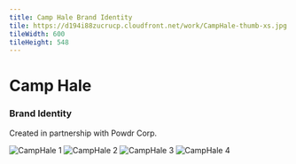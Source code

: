 ```yaml
---
title: Camp Hale Brand Identity
tile: https://d194i88zucrucp.cloudfront.net/work/CampHale-thumb-xs.jpg
tileWidth: 600
tileHeight: 548
---
```


# Camp Hale

### Brand Identity

Created in partnership with Powdr Corp.

![CampHale 1](https://d194i88zucrucp.cloudfront.net/work/CampHale1-lg.jpg)
![CampHale 2](https://d194i88zucrucp.cloudfront.net/work/CampHale2-lg.jpg)
![CampHale 3](https://d194i88zucrucp.cloudfront.net/work/CampHale3-lg.jpg)
![CampHale 4](https://d194i88zucrucp.cloudfront.net/work/CampHale4-lg.jpg)
